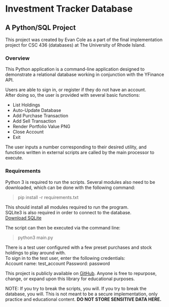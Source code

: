 

# Investment Tracker Database  

## A Python/SQL Project  

This project was created by Evan Cole as a part of the final implementation project for CSC 436 (databases) at The University of Rhode Island.  


### Overview  

This Python application is a command-line application designed to demonstrate a relational database working in conjunction with the YFinance API.  

Users are able to sign in, or register if they do not have an account.  
After doing so, the user is provided with several basic functions:  

* List Holdings
* Auto-Update Database
* Add Purchase Transaction
* Add Sell Transaction
* Render Portfolio Value PNG
* Close Account
* Exit


The user inputs a number corresponding to their desired utility, and functions written in external scripts are called by the main processor to execute.  

### Requirements  

Python 3 is required to run the scripts. Several modules also need to be downloaded, which can be done with the following command:  
> pip install -r requirements.txt  

This should install all modules required to run the program.  
SQLite3 is also required in order to connect to the database.  
[Download SQLite](https://www.sqlite.org/download.html)

The script can then be executed via the command line:  
> python3 main.py  

There is a test user configured with a few preset purchases and stock holdings to play around with.  
To sign in to the test user, enter the following credentials:  
Account name: test\_account
Password: password  

This project is publicly available on [GitHub](https://github.com/evancole99/investment_tracker). Anyone is free to repurpose, change, or expand upon this library for educational purposes.  



NOTE: If you try to break the scripts, you will. If you try to break the database, you will. This is not meant to be a secure implementation, only practice and educational content. **DO NOT STORE SENSITIVE DATA HERE.**  


